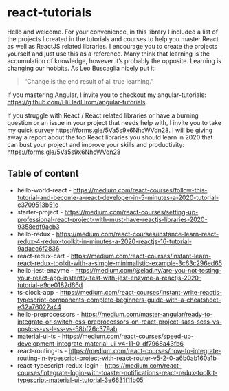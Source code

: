 # react-tutorials

Hello and welcome. For your convenience, in this library I included a list of the projects I created in the tutorials and courses to help you master React as well as ReactJS related libraries. I encourage you to create the projects yourself and just use this as a reference.
Many think that learning is the accumulation of knowledge, however it’s probably the opposite.  Learning is changing our hobbits.  As Leo Buscaglia nicely put it:

> “Change is the end result of all true learning.” 

If you mastering Angular, I invite you to checkout my angular-tutorials: https://github.com/EliEladElrom/angular-tutorials.

If you struggle with React / React related libraries or have a burning question or an issue in your project that needs help with, I invite you to take my quick survey https://forms.gle/5Va5s9x6NhcWVdn28. I will be giving away a report about the top React libraries you should learn in 2020 that can bust your project and improve your skills and productivity: https://forms.gle/5Va5s9x6NhcWVdn28

Table of content
----------------

* hello-world-react - https://medium.com/react-courses/follow-this-tutorial-and-become-a-react-developer-in-5-minutes-a-2020-tutorial-e3709513b51e
* starter-project - https://medium.com/react-courses/setting-up-professional-react-project-with-must-have-reactjs-libraries-2020-9358edf9acb3
* hello-redux - https://medium.com/react-courses/instance-learn-react-redux-4-redux-toolkit-in-minutes-a-2020-reactjs-16-tutorial-9adaec6f2836
* react-redux-cart - https://medium.com/react-courses/instant-learn-react-redux-toolkit-with-a-simple-minimalistic-example-3c63c296ed65
* hello-jest-enzyme - https://medium.com/@elad.ny/are-you-not-testing-your-react-app-instantly-test-with-jest-enzyme-a-reactjs-2020-tutorial-e9ce0182d66d
* ts-clock-app - https://medium.com/react-courses/instant-write-reactjs-typescript-components-complete-beginners-guide-with-a-cheatsheet-e32a76022a44
* hello-preprocessors - https://medium.com/master-angular/ready-to-integrate-or-switch-css-preprocessors-on-react-project-sass-scss-vs-postcss-vs-less-vs-58bf26c379ab
* material-ui-ts - https://medium.com/react-courses/speed-up-development-integrate-material-ui-v4-11-0-df7968a43fb6
* react-routing-ts - https://medium.com/react-courses/how-to-integrate-routing-in-typescript-project-with-react-router-v5-2-0-a6b0ab160a1b
* react-typescript-redux-login - https://medium.com/react-courses/integrate-login-with-toaster-notifications-react-redux-toolkit-typescript-material-ui-tutorial-3e6631f11b05
